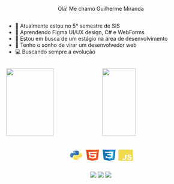 <div align="center"> 
<p> Olá! Me chamo Guilherme Miranda </p>
</div>

##

- 🏫 Atualmente estou no 5° semestre de SIS
- 📘 Aprendendo Figma UI/UX design, C# e WebForms
- 💼 Estou em busca de um estágio na área de desenvolvimento
- 💬 Tenho o sonho de virar um desenvolvedor web
- 💻 Buscando sempre a evolução


 ##

<div display="flex">
<img width="50%" height="180em" src="https://github-readme-stats.vercel.app/api?username=guilhermemiranda&show_icons=true&theme=radical">
<img width="42%" height="180em" src="https://github-readme-stats.vercel.app/api/top-langs/?username=guilhermemiranda&layout=compact&theme=radical">
</div>
<br> 
<div align="center" style="display: inline_block"><br>
  <img align="center" alt="Rafa-Python" height="30" width="40" src="https://raw.githubusercontent.com/devicons/devicon/master/icons/python/python-original.svg">
  <img align="center" alt="Rafa-HTML" height="30" width="40" src="https://raw.githubusercontent.com/devicons/devicon/master/icons/html5/html5-original.svg">
  <img align="center" alt="Rafa-CSS" height="30" width="40" src="https://raw.githubusercontent.com/devicons/devicon/master/icons/css3/css3-original.svg">
  <img align="center" alt="Rafa-Js" height="30" width="40" src="https://raw.githubusercontent.com/devicons/devicon/master/icons/javascript/javascript-plain.svg">
</div>

##

<div align="center">
  <a href="https://www.instagram.com/guilherme_mirandaa" target="_blank"><img src="https://img.shields.io/badge/-Instagram-%23E4405F?style=for-the-badge&logo=instagram&logoColor=white" target="_blank"></a>
  <a href = "mailto:guilhermemirandavg2004@gmail.com" target="_blank"><img src="https://img.shields.io/badge/-Gmail-%23333?style=for-the-badge&logo=gmail&logoColor=white" target="_blank"></a>
  <a href="https://www.linkedin.com/in/guilherme-augusto-miranda-/" target="_blank"><img src="https://img.shields.io/badge/-LinkedIn-%230077B5?style=for-the-badge&logo=linkedin&logoColor=white" target="_blank"></a> 
</div>





